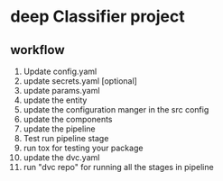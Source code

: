 # deep Classifier project


## workflow

1. Update config.yaml
2. update secrets.yaml [optional]
3. update params.yaml
4. update the entity
5. update the configuration manger in the src config
6. update the components
7. update the pipeline
8. Test run pipeline stage
9. run tox for testing your package
10. update the dvc.yaml
11. run "dvc repo" for running all the stages in pipeline


